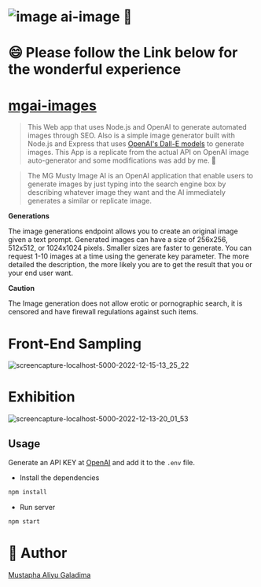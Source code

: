 # ![image](https://user-images.githubusercontent.com/106968663/193465348-dbefd28f-ec35-48e9-a105-24fa745e13ff.png) ai-image :man:

# :smile: Please follow the Link below for the wonderful experience

# [mgai-images](https://mgai-images.onrender.com/)

> This Web app that uses Node.js and OpenAI to generate automated images through SEO.
> Also is a simple image generator built with Node.js and Express that uses [OpenAI's Dall-E models](https://beta.openai.com/docs/guides/images) to generate images.
> This App is a replicate from the actual API on OpenAI image auto-generator and some modifications was add by me. 🙂

> The MG Musty Image AI is an OpenAI application that enable users to generate images by just typing
> into the search engine box by describing whatever image they want and the AI immediately generates a similar or replicate image.

**Generations**

The image generations endpoint allows you to create an original image given a text prompt.
Generated images can have a size of 256x256, 512x512, or 1024x1024 pixels. Smaller sizes are faster to generate.
You can request 1-10 images at a time using the generate key parameter.
The more detailed the description, the more likely you are to get the result that you or your end user want.

**Caution**

The Image generation does not allow erotic or pornographic search, it is censored and have firewall regulations against such items.

# Front-End Sampling 

![screencapture-localhost-5000-2022-12-15-13_25_22](https://user-images.githubusercontent.com/106968663/207858574-3b0b6d17-ed21-417a-9314-d62d12b38741.png)


# Exhibition

![screencapture-localhost-5000-2022-12-13-20_01_53](https://user-images.githubusercontent.com/106968663/207857930-0d453c73-e7a4-4524-a5f0-6891a4535525.png)

## Usage

Generate an API KEY at [OpenAI](https://beta.openai.com/) and add it to the `.env` file.

* Install the dependencies

```bash
npm install
```

* Run server

```bash
npm start
```

# 📝 Author

[Mustapha Aliyu Galadima](https://github.com/MG-Musty/)
